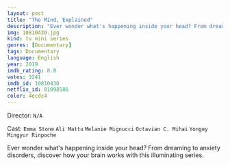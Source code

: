 ```yaml
---
layout: post
title: "The Mind, Explained"
description: "Ever wonder what's happening inside your head? From dreaming to anxiety disorders, discover how your brain works with this illuminating series..."
img: 10810430.jpg
kind: tv mini series
genres: [Documentary]
tags: Documentary 
language: English
year: 2019
imdb_rating: 8.0
votes: 3241
imdb_id: 10810430
netflix_id: 81098586
color: 4ecdc4
---
```

Director: `N/A`  

Cast: `Emma Stone` `Ali Mattu` `Melanie Mignucci` `Octavian C. Mihai` `Yongey Mingyur Rinpoche` 

Ever wonder what's happening inside your head? From dreaming to anxiety disorders, discover how your brain works with this illuminating series.